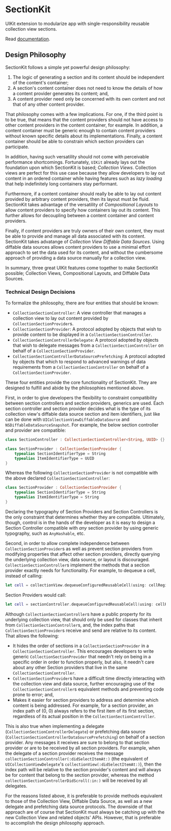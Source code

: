 # SectionKit

UIKit extension to modularize app with single-responsibility reusable collection view sections.

Read [documentation](https://sectionkit.com/documentation/sectionkit/).

## Design Philosophy
SectionKit follows a simple yet powerful design philosophy:
1. The logic of generating a section and its content should be independent of the content's container;
2. A section's content container does not need to know the details of how a content provider generates its content; and,
3. A content provider need only be concerned with its own content and not that of any other content provider.

That philosophy comes with a few implications. For one, if the third point is to be true, that means that the content providers should not have access to other content providers in the content container, for example. In addition, a content container must be generic enough to contain content providers without known specific details about its implementations. Finally, a content container should be able to constrain which section providers can participate.

In addition, having such versatility should not come with perceivable performance shortcomings. Fortunately, `UIKit` already lays out the foundation upon which SectionKit is based; _Collection Views_. Collection views are perfect for this use case because they allow developers to lay out content in an ordered container while having features such as _lazy loading_ that help indefinitely long containers stay performant.

Furthermore, if a content container should really be able to lay out content provided by arbitrary content providers, then its layout must be fluid. SectionKit takes advantage of the versatility of _Compositional Layouts_ to allow content providers to specify how containers lay out its content. This further allows for decoupling between a content container and content providers.

Finally, if content providers are truly owners of their own content, they must be able to provide and manage all data associated with its content. SectionKit takes advatange of _Collection View Diffable Data Sources_. Using diffable data sources allows content providers to use a minimal effort approach to set the data used for its content, and without the cumbersome approach of providing a data source manually for a collection view.

In summary, three great UIKit features come together to make SectionKit possible; Collection Views, Compositional Layouts, and Diffable Data Sources.

### Technical Design Decisions

To formalize the philosophy, there are four entities that should be known:
- `CollectionSectionController`: A view controller that manages a collection view to lay out content provided by `CollectionSectionProvider`s.
- `CollectionSectionProvider`: A protocol adopted by objects that wish to provide content to be displayed in a `CollectionSectionController`.
- `CollectionSectionControllerDelegate`: A protocol adopted by objects that wish to delegate messages from a `CollectionSectionController` on behalf of a `CollectionSectionProvider`.
- `CollectionSectionControllerDataSourcePrefetching`: A protocol adopted by objects that which to respond to advanced warnings of data requirements from a `CollectionSectionController` on behalf of a `CollectionSectionProvider`. 

These four entities provide the core functionality of SectionKit. They are designed to fulfill and abide by the philosophies mentioned above.

First, in order to give developers the flexibility to constraint compatibility between section controllers and section providers, generics are used. Each section controller and section provider decides what is the type of its collection view's diffable data source section and item identifiers, just like can be done with `UICollectionViewDiffableDataSource` and `NSDiffableDataSourceSnapshot`. For example, the below section controller and provider are compatible:

```swift
class SectionController : CollectionSectionController<String, UUID> {}
```

```swift
class SectionProvider : CollectionSectionProvider {
    typealias SectionIdentifierType = String
    typealias ItemIdentifierType = UUID
}
```

Whereas the following `CollectionSectionProvider` is not compatible with the above declared `CollectionSectionController`:

```swift
class SectionProvider : CollectionSectionProvider {
    typealias SectionIdentifierType = String
    typealias ItemIdentifierType = String
}
```

Declaring the typography of Section Providers and Section Controllers is the only constraint that determines whether they are compatible. Ultimately, though, control is in the hands of the developer as it is easy to design a Section Controller compatible with _any_ section provider by using generic typography, such as `AnyHashable`, etc.

Second, in order to allow complete independence between `CollectionSectionProvider`s as well as prevent section providers from modifying properties that affect other section providers, directly querying the underlying collection view, data source, or layout is discouraged. `CollectionSectionController`s implement the methods that a section provider exactly needs for functionality. For example, to dequeue a cell, instead of calling:

```swift
let cell = collectionView.dequeueConfiguredReusableCell(using: cellRegistration, for: indexPath, item: item)
```

Section Providers would call:

```swift
let cell = sectionController.dequeueConfiguredReusableCell(using: cellRegistration, for: indexPath, item: item, sectionProvider: self)
```

Although `CollectionSectionController`s have a public property for its underlying collection view, that should only be used for classes that inherit from `CollectionSectionController`s, and, the index paths that `CollectionSectionProvider`s receive and send are relative to its content. That allows the following:
- It hides the order of sections in a `CollectionSectionProvider` in a `CollectionSectionController`. This encourages developers to write generic `CollectionSectionProvider` that needn't rely on being in a specific order in order to function properly, but also, it needn't care about any other Section providers that live in the same `CollectionSectionController`.
- `CollectionSectionProvider`s have a difficult time directly interacting with the collection view and data source, further encouraging use of the `CollectionSectionController`s equivalent methods and preventing code prone to error; and,
- Makes it easier for section providers to address and determine which content is being addressed. For example, for a section provider, an index path of (0, 0) always refers to the first item of its first section, regardless of its actual position in the `CollectionSectionController`.

This is also true when implementing a delegate (`CollectionSectionControllerDelegate`) or prefetching data source (`CollectionSectionControllerDataSourcePrefetching`) on behalf of a section provider. Any messages it receives are sure to belong to that section provider or are to be received by all section providers. For example, when the delegate of a section provider receives the message `collectionSectionController(:didSelectItemAt:)` (the equivalent of `UICollectionViewDelegate`'s `collectionView(:didSelectItemAt:)`), then the index path will be relative to the section provider's content and will always be for content that belong to the section provider, whereas the method `collectionSectionControllerDidScroll(:in:)` will be received by all delegates.

For the reasons listed above, it is preferable to provide methods equivalent to those of the Collection View, Diffable Data Source, as well as a new delegate and prefetching data source protocols. The downside of that approach are of course that SectionKit must always be catching up with the new Collection View and related objects' APIs. However, that is preferable to accomplish the design philosophy approach.
